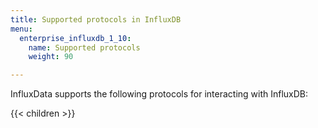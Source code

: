```yaml
---
title: Supported protocols in InfluxDB
menu:
  enterprise_influxdb_1_10:
    name: Supported protocols
    weight: 90

---
```



InfluxData supports the following protocols for interacting with InfluxDB:

{{< children >}}
